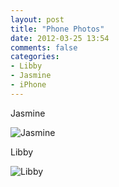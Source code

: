 ```yaml
---
layout: post
title: "Phone Photos"
date: 2012-03-25 13:54
comments: false
categories: 
- Libby
- Jasmine
- iPhone
---
```

Jasmine



![Jasmine](http://media.eick.us/media/photographs/2012/2012-03-25/Random-2.jpg)


Libby




![Libby](http://media.eick.us/media/photographs/2012/2012-03-25/Random-1.jpg)
